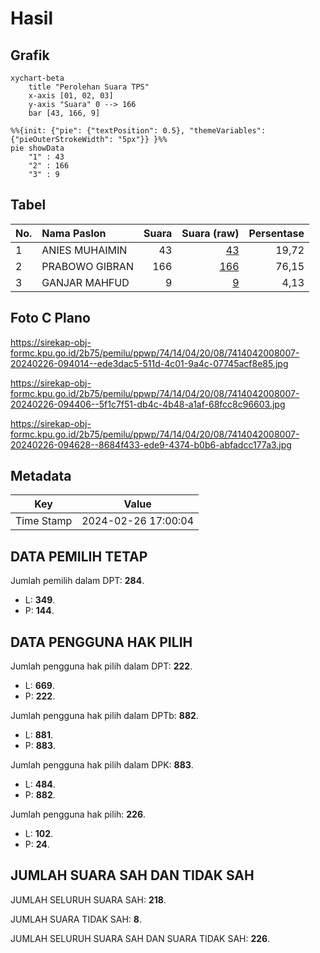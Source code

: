 # Hasil

## Grafik

```mermaid
xychart-beta
    title "Perolehan Suara TPS"
    x-axis [01, 02, 03]
    y-axis "Suara" 0 --> 166
    bar [43, 166, 9]
```

```mermaid
%%{init: {"pie": {"textPosition": 0.5}, "themeVariables": {"pieOuterStrokeWidth": "5px"}} }%%
pie showData
    "1" : 43
    "2" : 166
    "3" : 9
```

## Tabel

| No. | Nama Paslon    | Suara | Suara (raw) | Persentase |
|:--- |:-------------- | -----:| -----------:| ----------:|
| 1   | ANIES MUHAIMIN | 43    | [43][p-1]   | 19,72      |
| 2   | PRABOWO GIBRAN | 166   | [166][p-2]  | 76,15      |
| 3   | GANJAR MAHFUD  | 9     | [9][p-3]    | 4,13       |


[p-1]: https://github.com/gigit-pemilu/pemilu-2024-74-sulawesi-tenggara/blob/main/pilpres/hitung-suara/sub/74-sulawesi-tenggara/sub/14-buton-tengah/sub/04-mawasangka/sub/2008-terapung/sub/007-tps/sub/paslon-1.txt
[p-2]: https://github.com/gigit-pemilu/pemilu-2024-74-sulawesi-tenggara/blob/main/pilpres/hitung-suara/sub/74-sulawesi-tenggara/sub/14-buton-tengah/sub/04-mawasangka/sub/2008-terapung/sub/007-tps/sub/paslon-2.txt
[p-3]: https://github.com/gigit-pemilu/pemilu-2024-74-sulawesi-tenggara/blob/main/pilpres/hitung-suara/sub/74-sulawesi-tenggara/sub/14-buton-tengah/sub/04-mawasangka/sub/2008-terapung/sub/007-tps/sub/paslon-3.txt

## Foto C Plano

https://sirekap-obj-formc.kpu.go.id/2b75/pemilu/ppwp/74/14/04/20/08/7414042008007-20240226-094014--ede3dac5-511d-4c01-9a4c-07745acf8e85.jpg

https://sirekap-obj-formc.kpu.go.id/2b75/pemilu/ppwp/74/14/04/20/08/7414042008007-20240226-094406--5f1c7f51-db4c-4b48-a1af-68fcc8c96603.jpg

https://sirekap-obj-formc.kpu.go.id/2b75/pemilu/ppwp/74/14/04/20/08/7414042008007-20240226-094628--8684f433-ede9-4374-b0b6-abfadcc177a3.jpg


## Metadata

| Key        | Value               |
| ---------- | ------------------- |
| Time Stamp | 2024-02-26 17:00:04 |


## DATA PEMILIH TETAP

Jumlah pemilih dalam DPT: **284**.
 * L: **349**.
 * P: **144**.

## DATA PENGGUNA HAK PILIH

Jumlah pengguna hak pilih dalam DPT: **222**.
 * L: **669**.
 * P: **222**.

Jumlah pengguna hak pilih dalam DPTb: **882**.
 * L: **881**.
 * P: **883**.

Jumlah pengguna hak pilih dalam DPK: **883**.
 * L: **484**.
 * P: **882**.

Jumlah pengguna hak pilih: **226**.
 * L: **102**.
 * P: **24**.

## JUMLAH SUARA SAH DAN TIDAK SAH

JUMLAH SELURUH SUARA SAH: **218**.

JUMLAH SUARA TIDAK SAH: **8**.

JUMLAH SELURUH SUARA SAH DAN SUARA TIDAK SAH: **226**.


